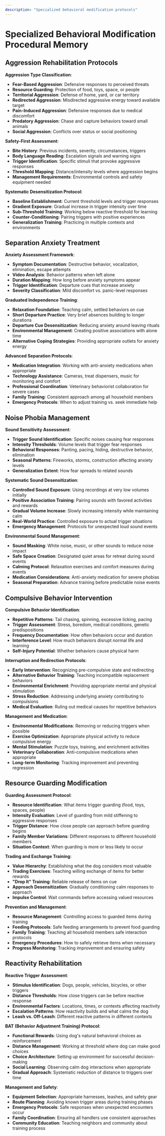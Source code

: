 ```yaml
---
description: "Specialized behavioral modification protocols"
---
```


# Specialized Behavioral Modification Procedural Memory

## Aggression Rehabilitation Protocols
**Aggression Type Classification**:
- **Fear-Based Aggression**: Defensive responses to perceived threats
- **Resource Guarding**: Protection of food, toys, space, or people
- **Territorial Aggression**: Defense of home, yard, or car territory
- **Redirected Aggression**: Misdirected aggressive energy toward available target
- **Pain-Induced Aggression**: Defensive responses due to medical discomfort
- **Predatory Aggression**: Chase and capture behaviors toward small animals
- **Social Aggression**: Conflicts over status or social positioning

**Safety-First Assessment**:
- **Bite History**: Previous incidents, severity, circumstances, triggers
- **Body Language Reading**: Escalation signals and warning signs
- **Trigger Identification**: Specific stimuli that provoke aggressive responses
- **Threshold Mapping**: Distance/intensity levels where aggression begins
- **Management Requirements**: Environmental controls and safety equipment needed

**Systematic Desensitization Protocol**:
- **Baseline Establishment**: Current threshold levels and trigger responses
- **Gradient Exposure**: Gradual increase in trigger intensity over time
- **Sub-Threshold Training**: Working below reactive threshold for learning
- **Counter-Conditioning**: Pairing triggers with positive experiences
- **Generalization Training**: Practicing in multiple contexts and environments

## Separation Anxiety Treatment
**Anxiety Assessment Framework**:
- **Symptom Documentation**: Destructive behavior, vocalization, elimination, escape attempts
- **Video Analysis**: Behavior patterns when left alone
- **Duration Mapping**: How long before anxiety symptoms appear
- **Trigger Identification**: Departure cues that increase anxiety
- **Severity Classification**: Mild discomfort vs. panic-level responses

**Graduated Independence Training**:
- **Relaxation Foundation**: Teaching calm, settled behaviors on cue
- **Short Departure Practice**: Very brief absences building to longer durations
- **Departure Cue Desensitization**: Reducing anxiety around leaving rituals
- **Environmental Management**: Creating positive associations with alone time
- **Alternative Coping Strategies**: Providing appropriate outlets for anxiety energy

**Advanced Separation Protocols**:
- **Medication Integration**: Working with anti-anxiety medications when appropriate
- **Technology Assistance**: Cameras, treat dispensers, music for monitoring and comfort
- **Professional Coordination**: Veterinary behaviorist collaboration for severe cases
- **Family Training**: Consistent approach among all household members
- **Emergency Protocols**: When to adjust training vs. seek immediate help

## Noise Phobia Management
**Sound Sensitivity Assessment**:
- **Trigger Sound Identification**: Specific noises causing fear responses
- **Intensity Thresholds**: Volume levels that trigger fear responses
- **Behavioral Responses**: Panting, pacing, hiding, destructive behavior, elimination
- **Seasonal Patterns**: Fireworks, storms, construction affecting anxiety levels
- **Generalization Extent**: How fear spreads to related sounds

**Systematic Sound Desensitization**:
- **Controlled Sound Exposure**: Using recordings at very low volumes initially
- **Positive Association Training**: Pairing sounds with favored activities and rewards
- **Gradual Volume Increase**: Slowly increasing intensity while maintaining calm
- **Real-World Practice**: Controlled exposure to actual trigger situations
- **Emergency Management**: Protocols for unexpected loud sound events

**Environmental Sound Management**:
- **Sound Masking**: White noise, music, or other sounds to reduce noise impact
- **Safe Space Creation**: Designated quiet areas for retreat during sound events
- **Calming Protocol**: Relaxation exercises and comfort measures during events
- **Medication Considerations**: Anti-anxiety medication for severe phobias
- **Seasonal Preparation**: Advance training before predictable noise events

## Compulsive Behavior Intervention
**Compulsive Behavior Identification**:
- **Repetitive Patterns**: Tail chasing, spinning, excessive licking, pacing
- **Trigger Assessment**: Stress, boredom, medical conditions, genetic predispositions
- **Frequency Documentation**: How often behaviors occur and duration
- **Interference Level**: How much behaviors disrupt normal life and learning
- **Self-Injury Potential**: Whether behaviors cause physical harm

**Interruption and Redirection Protocols**:
- **Early Intervention**: Recognizing pre-compulsive state and redirecting
- **Alternative Behavior Training**: Teaching incompatible replacement behaviors
- **Environmental Enrichment**: Providing appropriate mental and physical stimulation
- **Stress Reduction**: Addressing underlying anxiety contributing to compulsions
- **Medical Evaluation**: Ruling out medical causes for repetitive behaviors

**Management and Medication**:
- **Environmental Modifications**: Removing or reducing triggers when possible
- **Exercise Optimization**: Appropriate physical activity to reduce compulsive energy
- **Mental Stimulation**: Puzzle toys, training, and enrichment activities
- **Veterinary Collaboration**: Anti-compulsive medications when appropriate
- **Long-term Monitoring**: Tracking improvement and preventing regression

## Resource Guarding Modification
**Guarding Assessment Protocol**:
- **Resource Identification**: What items trigger guarding (food, toys, spaces, people)
- **Intensity Evaluation**: Level of guarding from mild stiffening to aggressive responses
- **Trigger Distance**: How close people can approach before guarding begins
- **Family Member Variations**: Different responses to different household members
- **Situation Context**: When guarding is more or less likely to occur

**Trading and Exchange Training**:
- **Value Hierarchy**: Establishing what the dog considers most valuable
- **Trading Exercises**: Teaching willing exchange of items for better rewards
- **"Drop It" Training**: Reliable release of items on cue
- **Approach Desensitization**: Gradually conditioning calm responses to approach
- **Impulse Control**: Wait commands before accessing valued resources

**Prevention and Management**:
- **Resource Management**: Controlling access to guarded items during training
- **Feeding Protocols**: Safe feeding arrangements to prevent food guarding
- **Family Training**: Teaching all household members safe interaction protocols
- **Emergency Procedures**: How to safely retrieve items when necessary
- **Progress Monitoring**: Tracking improvement and ensuring safety

## Reactivity Rehabilitation
**Reactive Trigger Assessment**:
- **Stimulus Identification**: Dogs, people, vehicles, bicycles, or other triggers
- **Distance Thresholds**: How close triggers can be before reactive response
- **Environmental Factors**: Locations, times, or contexts affecting reactivity
- **Escalation Patterns**: How reactivity builds and what calms the dog
- **Leash vs. Off-Leash**: Different reactive patterns in different contexts

**BAT (Behavior Adjustment Training) Protocol**:
- **Functional Rewards**: Using dog's natural behavioral choices as reinforcement
- **Distance Management**: Working at threshold where dog can make good choices
- **Choice Architecture**: Setting up environment for successful decision-making
- **Social Learning**: Observing calm dog interactions when appropriate
- **Gradual Approach**: Systematic reduction of distance to triggers over time

**Management and Safety**:
- **Equipment Selection**: Appropriate harnesses, leashes, and safety gear
- **Route Planning**: Avoiding known trigger areas during training phases
- **Emergency Protocols**: Safe responses when unexpected encounters occur
- **Family Coordination**: Ensuring all handlers use consistent approaches
- **Community Education**: Teaching neighbors and community about training process
